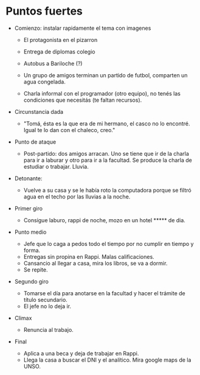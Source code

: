 # Puntos fuertes

* Comienzo: instalar rapidamente el tema con imagenes
  * El protagonista en el pizarron
  * Entrega de diplomas colegio
  * Autobus a Bariloche (?)

  * Un grupo de amigos terminan un partido de futbol, comparten un agua congelada. 
  * Charla informal con el programador (otro equipo), no tenés las condiciones que necesitás (te faltan recursos).

* Circunstancia dada
  * "Tomá, ésta es la que era de mi hermano, el casco no lo encontré. Igual te lo dan con el chaleco, creo."
  
* Punto de ataque
  * Post-partido: dos amigos arracan. Uno se tiene que ir de la charla para ir a laburar y otro para ir a la facultad. Se produce la charla de estudiar o trabajar. Lluvia.

* Detonante:
  * Vuelve a su casa y se le había roto la computadora porque se filtró agua en el techo por las lluvias a la noche. 

* Primer giro
  * Consigue laburo, rappi de noche, mozo en un hotel ***** de dia. 

* Punto medio
  * Jefe que lo caga a pedos todo el tiempo por no cumplir en tiempo y forma.
  * Entregas sin propina en Rappi. Malas calificaciones.
  * Cansancio al llegar a casa, mira los libros, se va a dormir.
  * Se repite.

* Segundo giro
  * Tomarse el día para anotarse en la facultad y hacer el trámite de título secundario.
  * El jefe no lo deja ir.

* Climax
  * Renuncia al trabajo.

* Final
  * Aplica a una beca y deja de trabajar en Rappi.
  * Llega la casa a buscar el DNI y el analítico. Mira google maps de la UNSO.


